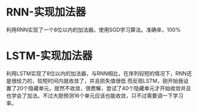 # RNN-实现加法器
利用RNN实现了一个8位以内的加法器。使用SGD学习算法。准确率，100%

# LSTM-实现加法器
利用LSTM实现了8位以内的加法器，与RNN相比，在序列较短的情况下，RNN还是很给力的，较短时间内就收敛了，并且损失值很低
而反观LSTM，刚开始我设置了20个隐藏单元，居然不收敛，很费解，尝试了40个隐藏单元才开始收敛并且也学会了加法。不过大胆预测16个单元应该也能收敛，只不过需要调一下学习率。
